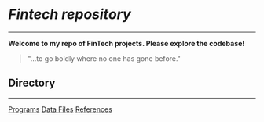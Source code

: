 # *Fintech repository*
---

**Welcome to my repo of FinTech projects. Please explore the codebase!**

> "...to go boldly where no one has gone before."

## Directory
---

[Programs](code)
[Data Files](data)
[References](refernces)